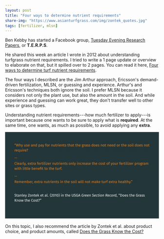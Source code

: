 ```yaml
---
layout: post
title: "Four ways to determine nutrient requirements"
share-img: "https://www.asianturfgrass.com/img/zontek_quotes.jpg"
tags: [fertilizer, mlsn]
---
```


Ben Kebby has started a Facebook group, [Tuesday Evening Research Papers](https://www.facebook.com/groups/3160311780669003/permalink/3178231248877056/), or **T.E.R.P.S**. 

He shared this week an article I wrote in 2012 about understanding turfgrass nutrient requirements. I tried to write a 1 page update or overview to elaborate on that, but it spilled over to 2 pages. You can read it here, [Four ways to determine turf nutrient requirements](http://files.asianturfgrass.com/nutrient_requirement_4_ways.pdf). 

The four ways I described are the Jim Arthur approach, Ericsson's demand-driven fertilization, MLSN, or guessing and experience. Arthur's and Ericsson's techniques both ignore the soil. I prefer MLSN because it considers not only the plant use, but also the amount in the soil. And while experience and guessing can work great, they don't transfer well to other sites or grass types. 

Understanding nutrient requirements---how much fertilizer to apply---is important because one wants to be sure to apply what is **required**. At the same time, one wants, as much as possible, to avoid applying any **extra**.

![quotes from Zontek et al about extra fertilizer](/img/zontek_quotes.jpg)

On this topic, I also recommend the article by Zontek et al. about product choice, and product amounts, called [Does the Grass Know the Cost?](http://gsr.lib.msu.edu/2010s/2010/100532.pdf)
